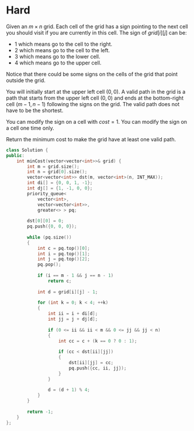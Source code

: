 # Hard

Given an $m \times n$ grid. Each cell of the grid has a sign pointing to the next cell you should visit if you are currently in this cell. The sign of $grid[i][j]$ can be:

- $1$ which means go to the cell to the right.
- $2$ which means go to the cell to the left.
- $3$ which means go to the lower cell.
- $4$ which means go to the upper cell.

Notice that there could be some signs on the cells of the grid that point outside the grid.

You will initially start at the upper left cell $(0, 0)$. A valid path in the grid is a path that starts from the upper left cell $(0, 0)$ and ends at the bottom-right cell $(m - 1, n - 1)$ following the signs on the grid. The valid path does not have to be the shortest.

You can modify the sign on a cell with $cost = 1$. You can modify the sign on a cell one time only.

Return the minimum cost to make the grid have at least one valid path.

```cpp
class Solution {
public:
    int minCost(vector<vector<int>>& grid) {
        int m = grid.size();
        int n = grid[0].size();
        vector<vector<int>> dst(m, vector<int>(n, INT_MAX));
        int di[] = {0, 0, 1, -1};
        int dj[] = {1, -1, 0, 0};
        priority_queue<
            vector<int>, 
            vector<vector<int>>, 
            greater<> > pq;
        
        dst[0][0] = 0;
        pq.push({0, 0, 0});
        
        while (pq.size())
        {
            int c = pq.top()[0];
            int i = pq.top()[1];
            int j = pq.top()[2];
            pq.pop();
            
            if (i == m - 1 && j == n - 1)
                return c;
            
            int d = grid[i][j] - 1;
            
            for (int k = 0; k < 4; ++k)
            {
                int ii = i + di[d];
                int jj = j + dj[d];
                
                if (0 <= ii && ii < m && 0 <= jj && jj < n)
                {
                    int cc = c + (k == 0 ? 0 : 1);
                    
                    if (cc < dst[ii][jj])
                    {
                        dst[ii][jj] = cc;
                        pq.push({cc, ii, jj});
                    }
                }
                
                d = (d + 1) % 4;
            }
        }
        
        return -1;
    }
};
```
